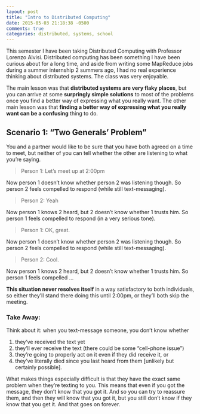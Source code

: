 ```yaml
---
layout: post
title: "Intro to Distributed Computing"
date: 2015-05-03 21:18:38 -0500
comments: true
categories: distributed, systems, school
---
```


This semester I have been taking Distributed Computing with Professor Lorenzo
Alvisi. Distributed computing has been something I have been curious about for
a long time, and aside from writing some MapReduce jobs during a summer
internship 2 summers ago, I had no real experience thinking about distributed
systems. The class was very enjoyable.

The main lesson was that **distributed systems are very flaky places**, but you
can arrive at some **surpringly simple solutions** to most of the problems once
you find a better way of expressing what you really want. The other main lesson
was that **finding a better way of expressing what you really want can be a
confusing** thing to do.

## Scenario 1: “Two Generals’ Problem”
You and a partner would like to be sure that you have both agreed on a time to
meet, but neither of you can tell whether the other are listening to what
you’re saying.

> Person 1: Let’s meet up at 2:00pm

Now person 1 doesn’t know whether person 2 was listening though. So person 2
feels compelled to respond (while still text-messaging).

> Person 2: Yeah

<!-- more -->

Now person 1 knows 2 heard, but 2 doesn’t know whether 1 trusts him. So person
1 feels compelled to respond (in a very serious tone).

> Person 1: OK, great.

Now person 1 doesn’t know whether person 2 was listening though. So person 2
feels compelled to respond (while still text-messaging).

> Person 2: Cool.

Now person 1 knows 2 heard, but 2 doesn’t know whether 1 trusts him. So person
1 feels compelled …

**This situation never resolves itself** in a way satisfactory to both
individuals, so either they’ll stand there doing this until 2:00pm, or they’ll
both skip the meeting.

### Take Away:
Think about it: when you text-message someone, you don’t know whether

1.  they’ve received the text yet
2.  they’ll ever receive the text (there could be some “cell-phone issue”)
3.  they’re going to properly act on it even if they did receive it, or
4.  they’ve literally died since you last heard from them [unlikely but
    certainly possible].

What makes things especially difficult is that they have the exact same problem
when they’re texting to you. This means that even if you got the message, they
don’t know that you got it. And so you can try to reassure them, and then they
will know that you got it, but you still don’t know if they know that you get
it. And that goes on forever.
